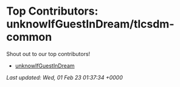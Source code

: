 # Top Contributors: unknowIfGuestInDream/tlcsdm-common
Shout out to our top contributors!

- [unknowIfGuestInDream](https://github.com/unknowIfGuestInDream)


_Last updated: Wed, 01 Feb 23 01:37:34 +0000_
